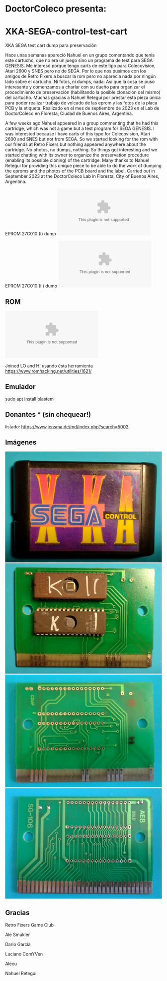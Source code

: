 # DoctorColeco presenta:
# XKA-SEGA-control-test-cart
XKA SEGA test cart dump para preservación

Hace unas semanas apareció Nahuel en un grupo comentando que tenía este cartucho, que no era un juego sino un programa de test para SEGA GENESIS. Me interesó porque tengo carts de este tipo para Colecovision, Atari 2600 y SNES pero no de SEGA. Por lo que nos pusimos con los amigos de Retro Fixers a buscar la rom pero no aparecia nada por ningún lado sobre el cartucho. Ni fotos, ni dumps, nada. Así que la cosa se puso interesante y comenzamos a charlar con su dueño para organizar el procedimiento de preservación (habilitando la posible clonación del mismo) del cartucho. Muchas gracias a Nahuel Retegui por prestar esta pieza única para poder realizar trabajo de volcado de las eprom y las fotos de la placa PCB y la etiqueta. Realizado en el mes de septiembre de 2023 en el Lab de DoctorColeco en Floresta, Ciudad de Buenos Aires, Argentina.

A few weeks ago Nahuel appeared in a group commenting that he had this cartridge, which was not a game but a test program for SEGA GENESIS. I was interested because I have carts of this type for Colecovision, Atari 2600 and SNES but not from SEGA. So we started looking for the rom with our friends at Retro Fixers but nothing appeared anywhere about the cartridge. No photos, no dumps, nothing. So things got interesting and we started chatting with its owner to organize the preservation procedure (enabling its possible cloning) of the cartridge. Many thanks to Nahuel Retegui for providing this unique piece to be able to do the work of dumping the eproms and the photos of the PCB board and the label. Carried out in September 2023 at the DoctorColeco Lab in Floresta, City of Buenos Aires, Argentina.

EPROM 27C010 (I) dump ![acá](eproms_dump/AM27C010@DIP32(eprom_1).BIN)

EPROM 27C010 (II) dump ![acá](eproms_dump/AM27C010@DIP32(eprom_2).BIN)

## ROM
![download XKA SEGA control (doctorcoleco).bin](https://github.com/DiegoAccorinti/XKA-SEGA-control-test-cart/blob/main/rom/XKA%20SEGA%20control%20(doctorcoleco).bin)

Joined LO and HI usando ésta herramienta https://www.romhacking.net/utilities/1621/

## Emulador
sudo apt install blastem

## Donantes * (sin chequear!)
listado: https://www.jensma.de/md/index.php?search=5003

## Imágenes
![](pics/cart_front.jpeg)
![](pics/PCB_with_eproms_mounted.jpeg)
![](pics/PCB_front.jpeg)
![](pics/PCB_back.jpeg)

## Gracias
Retro Fixers Game Club

Ale Smukler

Dario Garcia

Luciano ComYVen

Alecu

Nahuel Retegui
